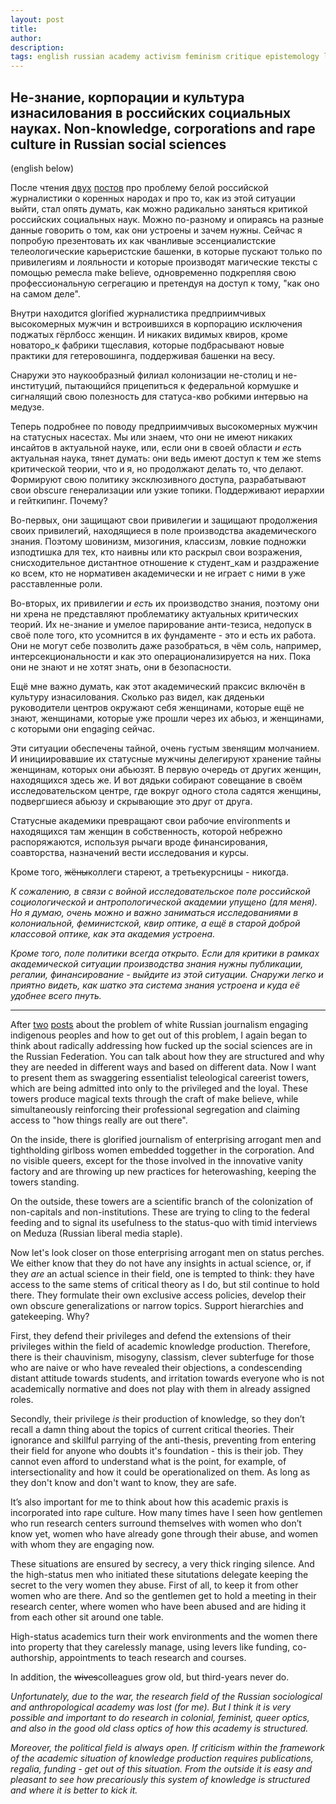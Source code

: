 ```yaml
---
layout: post
title: 
author:
description: 
tags: english russian academy activism feminism critique epistemology linkspolitics practices sociology
---
```


## Не-знание, корпорации и культура изнасилования в российских социальных науках. Non-knowledge, corporations and rape culture in Russian social sciences

(english below)

После чтения [двух](https://t.me/the_ivory_tower/148) [постов](https://t.me/the_ivory_tower/149) про проблему белой российской журналистики о коренных народах и про то, как из этой ситуации выйти, стал опять думать, как можно радикально заняться критикой российских социальных наук. Можно по-разному и опираясь на разные данные говорить о том, как они устроены и зачем нужны. Сейчас я попробую презентовать их как чванливые эссенциалистские телеологические карьеристские башенки, в которые пускают только по привилегиям и лояльности и которые производят магические тексты с помощью ремесла make believe, одновременно подкрепляя свою профессиональную сегрегацию и претендуя на доступ к тому, "как оно на самом деле".

Внутри находится glorified журналистика предприимчивых высокомерных мужчин и встроившихся в корпорацию исключения поджатых гёрлбосс женщин. И никаких видимых квиров, кроме новаторо_к фабрики тщеславия, которые подбрасывают новые практики для гетеровошинга, поддерживая башенки на весу.

Снаружи это наукообразный филиал колонизации не-столиц и не-институций, пытающийся прицепиться к федеральной кормушке и сигналящий свою полезность для статуса-кво робкими интервью на медузе.

Теперь подробнее по поводу предприимчивых высокомерных мужчин на статусных насестах. Мы или знаем, что они не имеют никаких инсайтов в актуальной науке, или, если они в своей области *и есть* актуальная наука, тянет думать: они ведь имеют доступ к тем же stems критической теории, что и я, но продолжают делать то, что делают. Формируют свою политику эксклюзивного доступа, разрабатывают свои obscure генерализации или узкие топики. Поддерживают иерархии и гейткипинг. Почему?

Во-первых, они защищают свои привилегии и защищают продолжения своих привилегий, находящиеся в поле производства академического знания. Поэтому шовинизм, мизогиния, классизм, ловкие подножки изподтишка для тех, кто наивны или кто раскрыл свои возражения, снисходительное дистантное отношение к студент_кам и раздражение ко всем, кто не нормативен академически и не играет с ними в уже расставленные роли.

Во-вторых, их привилегии *и есть* их производство знания, поэтому они ни хрена не представляют проблематику актуальных критических теорий. Их не-знание и умелое парирование анти-тезиса, недопуск в своё поле того, кто усомнится в их фундаменте - это и есть их работа. Они не могут себе позволить даже разобраться, в чём соль, например, интерсекциональности и как это операционализируется на них. Пока они не знают и не хотят знать, они в безопасности.

Ещё мне важно думать, как этот академический праксис включён в культуру изнасилования. Сколько раз видел, как дяденьки руководители центров окружают себя женщинами, которые ещё не знают, женщинами, которые уже прошли через их абьюз, и женщинами, с которыми они engaging сейчас. 

Эти ситуации обеспечены тайной, очень густым звенящим молчанием. И инициировавшие их статусные мужчины делегируют хранение тайны женщинам, которых они абьюзят. В первую очередь от других женщин, находящихся здесь же. И вот дядьки собирают совещание в своём исследовательском центре, где вокруг одного стола садятся женщины, подвергшиеся абьюзу и скрывающие это друг от друга. 

Статусные академики превращают свои рабочие environments и находящихся там женщин в собственность, которой небрежно распоряжаются, используя рычаги вроде финансирования, соавторства, назначений вести исследования и курсы.

Кроме того, ~~жёны~~коллеги стареют, а третьекурсницы - никогда.

*К сожалению, в связи с войной исследовательское поле российской социологической и антропологической академии упущено (для меня). Но я думаю, очень можно и важно заниматься исследованиями в колониальной, феминистской, квир оптике, а ещё в старой доброй классовой оптике, как эта академия устроена.*

*Кроме того, поле политики всегда открыто. Если для критики в рамках академической ситуации производства знания нужны публикации, регалии, финансирование - выйдите из этой ситуации. Снаружи легко и приятно видеть, как шатко эта система знания устроена и куда её удобнее всего пнуть.*

---

After [two](https://t.me/the_ivory_tower/148) [posts](https://t.me/the_ivory_tower/149) about the problem of white Russian journalism engaging indigenous peoples and how to get out of this problem, I again began to think about radically addressing how fucked up the social sciences are in the Russian Federation. You can talk about how they are structured and why they are needed in different ways and based on different data. Now I want to present them as swaggering essentialist teleological careerist towers, which are being admitted into only to the privileged and the loyal. These towers produce magical texts through the craft of make believe, while simultaneously reinforcing their professional segregation and claiming access to "how things really are out there".

On the inside, there is glorified journalism of enterprising arrogant men and tightholding girlboss women embedded toggether in the corporation. And no visible queers, except for the those involved in the innovative vanity factory and are throwing up new practices for heterowashing, keeping the towers standing.

On the outside, these towers are a scientific branch of the colonization of non-capitals and non-institutions. These are trying to cling to the federal feeding and to signal its usefulness to the status-quo with timid interviews on Meduza (Russian liberal media staple).

Now let's look closer on those enterprising arrogant men on status perches. We either know that they do not have any insights in actual science, or, if they *are* an actual science in their field, one is tempted to think: they have access to the same stems of critical theory as I do, but stil continue to hold there. They formulate their own exclusive access policies, develop their own obscure generalizations or narrow topics. Support hierarchies and gatekeeping. Why?

First, they defend their privileges and defend the extensions of their privileges within the field of academic knowledge production. Therefore, there is their chauvinism, misogyny, classism, clever subterfuge for those who are naive or who have revealed their objections, a condescending distant attitude towards students, and irritation towards everyone who is not academically normative and does not play with them in already assigned roles.

Secondly, their privilege *is* their production of knowledge, so they don’t recall a damn thing about the topics of current critical theories. Their ignorance and skillful parrying of the anti-thesis, preventing from entering their field for anyone who doubts it's foundation - this is their job. They cannot even afford to understand what is the point, for example, of intersectionality and how it could be operationalized on them. As long as they don't know and don't want to know, they are safe.

It’s also important for me to think about how this academic praxis is incorporated into rape culture. How many times have I seen how gentlemen who run research centers surround themselves with women who don’t know yet, women who have already gone through their abuse, and women with whom they are engaging now.

These situations are ensured by secrecy, a very thick ringing silence. And the high-status men who initiated these situtations delegate keeping the secret to the very women they abuse. First of all, to keep it from other women who are there. And so the gentlemen get to hold a meeting in their research center, where women who have been abused and are hiding it from each other sit around one table.

High-status academics turn their work environments and the women there into property that they carelessly manage, using levers like funding, co-authorship, appointments to teach research and courses.

In addition, the ~~wives~~colleagues grow old, but third-years never do.

*Unfortunately, due to the war, the research field of the Russian sociological and anthropological academy was lost (for me). But I think it is very possible and important to do research in colonial, feminist, queer optics, and also in the good old class optics of how this academy is structured.*

*Moreover, the political field is always open. If criticism within the framework of the academic situation of knowledge production requires publications, regalia, funding - get out of this situation. From the outside it is easy and pleasant to see how precariously this system of knowledge is structured and where it is better to kick it.*

